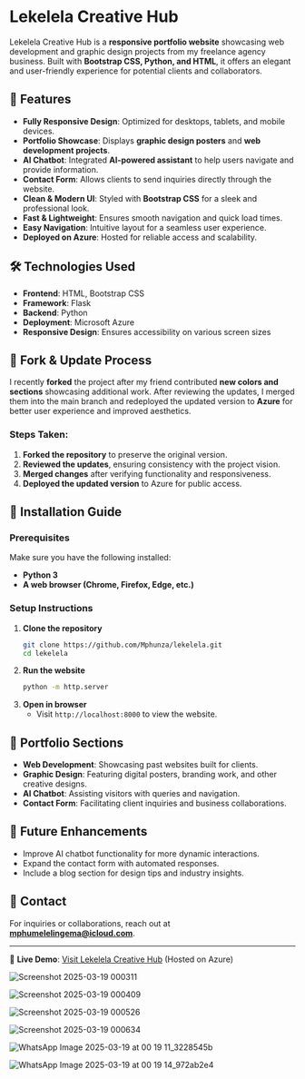 # Lekelela Creative Hub

Lekelela Creative Hub is a **responsive portfolio website** showcasing web development and graphic design projects from my freelance agency business. Built with **Bootstrap CSS, Python, and HTML**, it offers an elegant and user-friendly experience for potential clients and collaborators.

## 🚀 Features
- **Fully Responsive Design**: Optimized for desktops, tablets, and mobile devices.
- **Portfolio Showcase**: Displays **graphic design posters** and **web development projects**.
- **AI Chatbot**: Integrated **AI-powered assistant** to help users navigate and provide information.
- **Contact Form**: Allows clients to send inquiries directly through the website.
- **Clean & Modern UI**: Styled with **Bootstrap CSS** for a sleek and professional look.
- **Fast & Lightweight**: Ensures smooth navigation and quick load times.
- **Easy Navigation**: Intuitive layout for a seamless user experience.
- **Deployed on Azure**: Hosted for reliable access and scalability.

## 🛠️ Technologies Used
- **Frontend**: HTML, Bootstrap CSS
- **Framework**: Flask
- **Backend**: Python
- **Deployment**: Microsoft Azure
- **Responsive Design**: Ensures accessibility on various screen sizes

## 🔄 Fork & Update Process
I recently **forked** the project after my friend contributed **new colors and sections** showcasing additional work. After reviewing the updates, I merged them into the main branch and redeployed the updated version to **Azure** for better user experience and improved aesthetics.

### Steps Taken:
1. **Forked the repository** to preserve the original version.
2. **Reviewed the updates**, ensuring consistency with the project vision.
3. **Merged changes** after verifying functionality and responsiveness.
4. **Deployed the updated version** to Azure for public access.

## 📌 Installation Guide

### **Prerequisites**
Make sure you have the following installed:
- **Python 3**
- **A web browser (Chrome, Firefox, Edge, etc.)**

### **Setup Instructions**
1. **Clone the repository**
   ```sh
   git clone https://github.com/Mphunza/lekelela.git
   cd lekelela
   ```
2. **Run the website**
   ```sh
   python -m http.server
   ```
3. **Open in browser**
   - Visit `http://localhost:8000` to view the website.

## 📸 Portfolio Sections
- **Web Development**: Showcasing past websites built for clients.
- **Graphic Design**: Featuring digital posters, branding work, and other creative designs.
- **AI Chatbot**: Assisting visitors with queries and navigation.
- **Contact Form**: Facilitating client inquiries and business collaborations.

## 🚀 Future Enhancements
- Improve AI chatbot functionality for more dynamic interactions.
- Expand the contact form with automated responses.
- Include a blog section for design tips and industry insights.

## 📩 Contact
For inquiries or collaborations, reach out at **mphumelelingema@icloud.com**.

---
📌 **Live Demo**: [Visit Lekelela Creative Hub](https://lekelela-hmabg9cvcsc6cpbs.eastus-01.azurewebsites.net/) (Hosted on Azure)

![Screenshot 2025-03-19 000311](https://github.com/user-attachments/assets/ee1d1bee-7944-4cde-a76d-b833116d5a0a)

![Screenshot 2025-03-19 000409](https://github.com/user-attachments/assets/ac112340-9f1b-44ca-a2e6-5d9627f98313)

![Screenshot 2025-03-19 000526](https://github.com/user-attachments/assets/d38b8214-ed4c-47b6-bec3-44395fb87e06)

![Screenshot 2025-03-19 000634](https://github.com/user-attachments/assets/3a6b8ba6-a50b-484a-8c9d-6c9a7273ede7)

![WhatsApp Image 2025-03-19 at 00 19 11_3228545b](https://github.com/user-attachments/assets/e91474e7-bc69-420c-baca-6ebe50a71a59)

![WhatsApp Image 2025-03-19 at 00 19 14_972ab2e4](https://github.com/user-attachments/assets/4377fba0-9380-4ae9-8ebd-ea0404429dc6)














